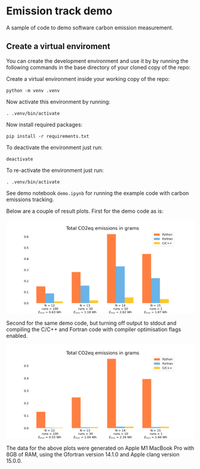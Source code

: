 # Emission track demo
A sample of code to demo software carbon emission measurement.

## Create a virtual enviroment

You can create the development environment and use it by by running the following commands in the base directory of your cloned copy of the repo:

Create a virtual environment inside your working copy of the repo:
```
python -m venv .venv
```

Now activate this environment by running:
```
. .venv/bin/activate
```

Now install required packages:
```
pip install -r requirements.txt
```

To deactivate the environment just run:
```
deactivate
```

To re-activate the environment just run:
```
. .venv/bin/activate
```

See demo notebook `demo.ipynb` for running the example code with carbon emissions tracking.

Below are a couple of result plots. First for the demo code as is:

![alt text](plots/emissions.png)

Second for the same demo code, but turning off output to stdout and compiling the C/C++ and Fortran code with compiler optimisation flags enabled. 

![alt text](plots/emissions_no_print_optimised.png)

The data for the above plots were generated on Apple M1 MacBook Pro with 8GB of RAM, using the Gfortran version 14.1.0 and Apple clang version 15.0.0.

